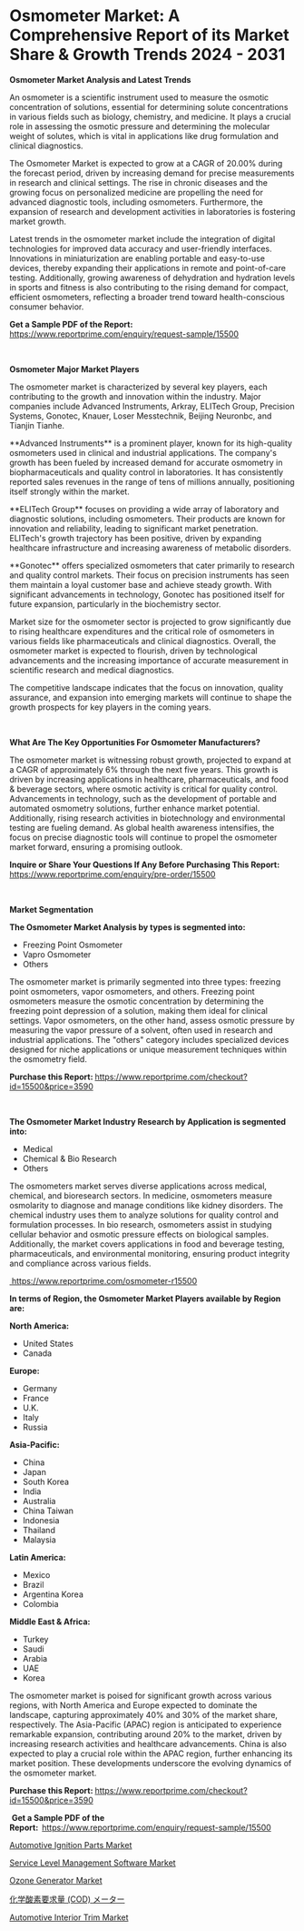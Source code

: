 <p><h1>Osmometer Market: A Comprehensive Report of its Market Share & Growth Trends 2024 - 2031</h1></p><p><strong>Osmometer Market Analysis and Latest Trends</strong></p>
<p><p>An osmometer is a scientific instrument used to measure the osmotic concentration of solutions, essential for determining solute concentrations in various fields such as biology, chemistry, and medicine. It plays a crucial role in assessing the osmotic pressure and determining the molecular weight of solutes, which is vital in applications like drug formulation and clinical diagnostics.</p><p>The Osmometer Market is expected to grow at a CAGR of 20.00% during the forecast period, driven by increasing demand for precise measurements in research and clinical settings. The rise in chronic diseases and the growing focus on personalized medicine are propelling the need for advanced diagnostic tools, including osmometers. Furthermore, the expansion of research and development activities in laboratories is fostering market growth.</p><p>Latest trends in the osmometer market include the integration of digital technologies for improved data accuracy and user-friendly interfaces. Innovations in miniaturization are enabling portable and easy-to-use devices, thereby expanding their applications in remote and point-of-care testing. Additionally, growing awareness of dehydration and hydration levels in sports and fitness is also contributing to the rising demand for compact, efficient osmometers, reflecting a broader trend toward health-conscious consumer behavior.</p></p>
<p><strong>Get a Sample PDF of the Report:&nbsp;</strong> <a href="https://www.reportprime.com/enquiry/request-sample/15500">https://www.reportprime.com/enquiry/request-sample/15500</a></p>
<p>&nbsp;</p>
<p><strong>Osmometer Major Market Players</strong></p>
<p><p>The osmometer market is characterized by several key players, each contributing to the growth and innovation within the industry. Major companies include Advanced Instruments, Arkray, ELITech Group, Precision Systems, Gonotec, Knauer, Loser Messtechnik, Beijing Neuronbc, and Tianjin Tianhe. </p><p>**Advanced Instruments** is a prominent player, known for its high-quality osmometers used in clinical and industrial applications. The company's growth has been fueled by increased demand for accurate osmometry in biopharmaceuticals and quality control in laboratories. It has consistently reported sales revenues in the range of tens of millions annually, positioning itself strongly within the market.</p><p>**ELITech Group** focuses on providing a wide array of laboratory and diagnostic solutions, including osmometers. Their products are known for innovation and reliability, leading to significant market penetration. ELITech's growth trajectory has been positive, driven by expanding healthcare infrastructure and increasing awareness of metabolic disorders.</p><p>**Gonotec** offers specialized osmometers that cater primarily to research and quality control markets. Their focus on precision instruments has seen them maintain a loyal customer base and achieve steady growth. With significant advancements in technology, Gonotec has positioned itself for future expansion, particularly in the biochemistry sector.</p><p>Market size for the osmometer sector is projected to grow significantly due to rising healthcare expenditures and the critical role of osmometers in various fields like pharmaceuticals and clinical diagnostics. Overall, the osmometer market is expected to flourish, driven by technological advancements and the increasing importance of accurate measurement in scientific research and medical diagnostics. </p><p>The competitive landscape indicates that the focus on innovation, quality assurance, and expansion into emerging markets will continue to shape the growth prospects for key players in the coming years.</p></p>
<p>&nbsp;</p>
<p><strong>What Are The Key Opportunities For Osmometer Manufacturers?</strong></p>
<p><p>The osmometer market is witnessing robust growth, projected to expand at a CAGR of approximately 6% through the next five years. This growth is driven by increasing applications in healthcare, pharmaceuticals, and food & beverage sectors, where osmotic activity is critical for quality control. Advancements in technology, such as the development of portable and automated osmometry solutions, further enhance market potential. Additionally, rising research activities in biotechnology and environmental testing are fueling demand. As global health awareness intensifies, the focus on precise diagnostic tools will continue to propel the osmometer market forward, ensuring a promising outlook.</p></p>
<p><strong>Inquire or Share Your Questions If Any Before Purchasing This Report:</strong> <a href="https://www.reportprime.com/enquiry/pre-order/15500">https://www.reportprime.com/enquiry/pre-order/15500</a></p>
<p>&nbsp;</p>
<p><strong>Market Segmentation</strong></p>
<p><strong>The Osmometer Market Analysis by types is segmented into:</strong></p>
<p><ul><li>Freezing Point Osmometer</li><li>Vapro Osmometer</li><li>Others</li></ul></p>
<p><p>The osmometer market is primarily segmented into three types: freezing point osmometers, vapor osmometers, and others. Freezing point osmometers measure the osmotic concentration by determining the freezing point depression of a solution, making them ideal for clinical settings. Vapor osmometers, on the other hand, assess osmotic pressure by measuring the vapor pressure of a solvent, often used in research and industrial applications. The "others" category includes specialized devices designed for niche applications or unique measurement techniques within the osmometry field.</p></p>
<p><strong>Purchase this Report:&nbsp;</strong><a href="https://www.reportprime.com/checkout?id=15500&price=3590">https://www.reportprime.com/checkout?id=15500&price=3590</a></p>
<p>&nbsp;</p>
<p><strong>The Osmometer Market Industry Research by Application is segmented into:</strong></p>
<p><ul><li>Medical</li><li>Chemical & Bio Research</li><li>Others</li></ul></p>
<p><p>The osmometers market serves diverse applications across medical, chemical, and bioresearch sectors. In medicine, osmometers measure osmolarity to diagnose and manage conditions like kidney disorders. The chemical industry uses them to analyze solutions for quality control and formulation processes. In bio research, osmometers assist in studying cellular behavior and osmotic pressure effects on biological samples. Additionally, the market covers applications in food and beverage testing, pharmaceuticals, and environmental monitoring, ensuring product integrity and compliance across various fields.</p></p>
<p><a href="https://www.reportprime.com/osmometer-r15500">&nbsp;https://www.reportprime.com/osmometer-r15500</a></p>
<p><strong>In terms of Region, the Osmometer Market Players available by Region are:</strong></p>
<p>
    <p> <strong> North America: </strong>
        <ul>
            <li>United States</li>
            <li>Canada</li>
        </ul>
        </p> 
    <p> <strong> Europe: </strong>
        <ul>
            <li>Germany</li>
            <li>France</li>
            <li>U.K.</li>
            <li>Italy</li>
            <li>Russia</li>
        </ul>
        </p> 
    <p> <strong> Asia-Pacific: </strong>
        <ul>
            <li>China</li>
            <li>Japan</li>
            <li>South Korea</li>
            <li>India</li>
            <li>Australia</li>
            <li>China Taiwan</li>
            <li>Indonesia</li>
            <li>Thailand</li>
            <li>Malaysia</li>
        </ul>
        </p> 
    <p> <strong> Latin America: </strong>
        <ul>
            <li>Mexico</li>
            <li>Brazil</li>
            <li>Argentina Korea</li>
            <li>Colombia</li>
        </ul>
        </p> 
    <p> <strong> Middle East & Africa: </strong>
        <ul>
            <li>Turkey</li>
            <li>Saudi</li>
            <li>Arabia</li>
            <li>UAE</li>
            <li>Korea</li>
        </ul>
    </p>
    </p>
<p><p>The osmometer market is poised for significant growth across various regions, with North America and Europe expected to dominate the landscape, capturing approximately 40% and 30% of the market share, respectively. The Asia-Pacific (APAC) region is anticipated to experience remarkable expansion, contributing around 20% to the market, driven by increasing research activities and healthcare advancements. China is also expected to play a crucial role within the APAC region, further enhancing its market position. These developments underscore the evolving dynamics of the osmometer market.</p></p>
<p><strong>Purchase this Report: </strong><a href="https://www.reportprime.com/checkout?id=15500&price=3590">https://www.reportprime.com/checkout?id=15500&price=3590</a></p>
<p>&nbsp;<strong>Get a Sample PDF of the Report:&nbsp;&nbsp;</strong><a href="https://www.reportprime.com/enquiry/request-sample/15500">https://www.reportprime.com/enquiry/request-sample/15500</a></p>
<p><strong></strong></p>
<p><p><a href="https://issuu.com/reportprime-2/docs/automotive-ignition-parts-market-si_1492f32aa09d48">Automotive Ignition Parts Market</a></p><p><a href="https://www.linkedin.com/pulse/global-service-level-management-software-market-projected-grow-z6hhf?trackingId=Aa938BkeRrG11zoUUOjdSw%3D%3D">Service Level Management Software Market</a></p><p><a href="https://github.com/indrystar/Market-Research-Report-List-4/blob/main/ozone-generator-market.md">Ozone Generator Market</a></p><p><a href="https://medium.com/@drfg4t/chemical-oxygen-demand-cod-meters-market-%E3%81%AF-%E3%82%B3%E3%82%B9%E3%83%88%E7%AE%A1%E7%90%86%E3%81%A8%E5%8A%B9%E7%8E%87%E5%90%91%E4%B8%8A%E3%82%92%E5%84%AA%E5%85%88%E3%81%97%E3%81%BE%E3%81%99-%E3%81%95%E3%82%89%E3%81%AB-%E5%A0%B1%E5%91%8A%E6%9B%B8%E3%81%AF%E5%B8%82%E5%A0%B4%E3%81%AE%E9%9C%80%E8%A6%81%E9%9D%A2%E3%81%A8%E4%BE%9B%E7%B5%A6%E9%9D%A2%E3%81%AE%E4%B8%A1%E6%96%B9%E3%82%92%E3%82%AB%E3%83%90%E3%83%BC%E3%81%97%E3%81%A6%E3%81%84%E3%81%BE%E3%81%99-59f1aa017cf3">化学酸素要求量 (COD) メーター</a></p><p><a href="https://issuu.com/reportprime-2/docs/automotive-interior-trim-market-siz_e763f102116d72">Automotive Interior Trim Market</a></p></p>